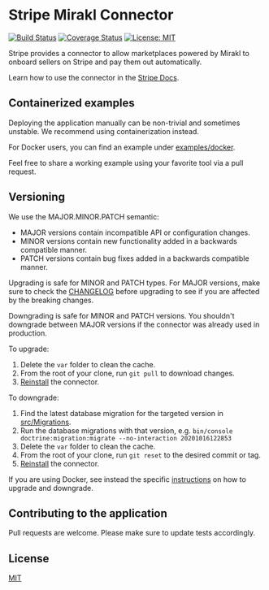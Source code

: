 Stripe Mirakl Connector
=======================

[![Build Status](https://github.com/stripe/stripe-mirakl-connector/workflows/build/badge.svg)](https://github.com/stripe/stripe-mirakl-connector/actions)
[![Coverage Status](https://coveralls.io/repos/github/stripe/stripe-mirakl-connector/badge.svg?branch=master)](https://coveralls.io/github/stripe/stripe-mirakl-connector?branch=master)
[![License: MIT](https://img.shields.io/badge/License-MIT-yellow.svg)](https://opensource.org/licenses/MIT)

Stripe provides a connector to allow marketplaces powered by Mirakl to onboard sellers on Stripe and pay them out automatically.

Learn how to use the connector in the [Stripe Docs](https://stripe.com/docs/plugins/mirakl).

## Containerized examples

Deploying the application manually can be non-trivial and sometimes unstable. We recommend using containerization instead.

For Docker users, you can find an example under [examples/docker](examples/docker).

Feel free to share a working example using your favorite tool via a pull request.

## Versioning

We use the MAJOR.MINOR.PATCH semantic:

- MAJOR versions contain incompatible API or configuration changes.
- MINOR versions contain new functionality added in a backwards compatible manner.
- PATCH versions contain bug fixes added in a backwards compatible manner.

Upgrading is safe for MINOR and PATCH types. For MAJOR versions, make sure to check the [CHANGELOG](CHANGELOG.md) before upgrading to see if you are affected by the breaking changes.

Downgrading is safe for MINOR and PATCH versions. You shouldn't downgrade between MAJOR versions if the connector was already used in production.

To upgrade:

1. Delete the `var` folder to clean the cache.
2. From the root of your clone, run `git pull` to download changes.
3. [Reinstall](https://stripe.com/docs/plugins/mirakl/install#manually) the connector.

To downgrade:

1. Find the latest database migration for the targeted version in [src/Migrations](src/Migrations).
2. Run the database migrations with that version, e.g. `bin/console doctrine:migration:migrate --no-interaction 20201016122853`
3. Delete the `var` folder to clean the cache.
4. From the root of your clone, run `git reset` to the desired commit or tag.
5. [Reinstall](https://stripe.com/docs/plugins/mirakl/install#manually) the connector.

If you are using Docker, see instead the specific [instructions](examples/docker#versioning) on how to upgrade and downgrade.

## Contributing to the application

Pull requests are welcome. Please make sure to update tests accordingly.

## License

[MIT](LICENSE.md)
